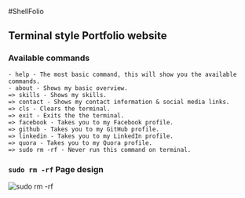 #ShellFolio

## Terminal style Portfolio website

### Available commands

```
- help - The most basic command, this will show you the available commands.
- about - Shows my basic overview.
=> skills - Shows my skills.
=> contact - Shows my contact information & social media links.
=> cls - Clears the terminal.
=> exit - Exits the the terminal.
=> facebook - Takes you to my Facebook profile.
=> github - Takes you to my GitHub profile.
=> linkedin - Takes you to my LinkedIn profile.
=> quora - Takes you to my Quora profile.
=> sudo rm -rf - Never run this command on terminal.
```

### `sudo rm -rf` Page design

![sudo rm -rf](https://github.com/evilprince2009/evilprince2009.github.io/blob/main/Screenshots/sudo%20rn%20-rf.png)
